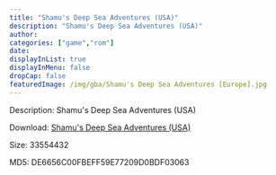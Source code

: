 ```yaml
---
title: "Shamu's Deep Sea Adventures (USA)"
description: "Shamu's Deep Sea Adventures (USA)"
author: 
categories: ["game","rom"]
date: 
displayInList: true
displayInMenu: false
dropCap: false
featuredImage: /img/gba/Shamu's Deep Sea Adventures [Europe].jpg
---
```


Description: Shamu's Deep Sea Adventures (USA)

Download: <a style="text-decoration:underline;" href="https://mega.nz/#!eDAEhaRI!wSIfiXh_uav3OiKSsqgQdUb_7DEirENVHArGx3Y0_K0" target = "_blank" rel = "nofollow" > Shamu's Deep Sea Adventures (USA)</a>

Size: 33554432

MD5: DE6656C00FBEFF59E77209D0BDF03063

